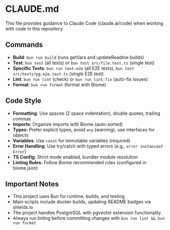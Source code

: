 # CLAUDE.md

This file provides guidance to Claude Code (claude.ai/code) when working with code in this repository.

## Commands

- **Build**: `bun run build` (runs getVars and updateReadme builds)
- **Test**: `bun test` (all tests) or `bun test src/file.test.ts` (single test)
- **Specific Tests**: `bun run test:e2e` (all E2E tests), `bun test src/tests/pg.e2e.test.ts` (single E2E test)
- **Lint**: `bun run lint` (check) or `bun run lint:fix` (auto-fix issues)
- **Format**: `bun run format` (format with Biome)

## Code Style

- **Formatting**: Use spaces (2 space indentation), double quotes, trailing commas
- **Imports**: Organize imports with Biome (auto-sorted)
- **Types**: Prefer explicit types, avoid `any` (warning), use interfaces for objects
- **Variables**: Use `const` for immutable variables (required)
- **Error Handling**: Use try/catch with typed errors (e.g., `error instanceof Error`)
- **TS Config**: Strict mode enabled, bundler module resolution
- **Linting Rules**: Follow Biome recommended rules (configured in biome.json)

## Important Notes

- This project uses Bun for runtime, builds, and testing
- Main scripts include docker builds, updating README badges via shields.io
- The project handles PostgreSQL with pgvector extension functionality
- Always run linting before committing changes with `bun run lint && bun run format`